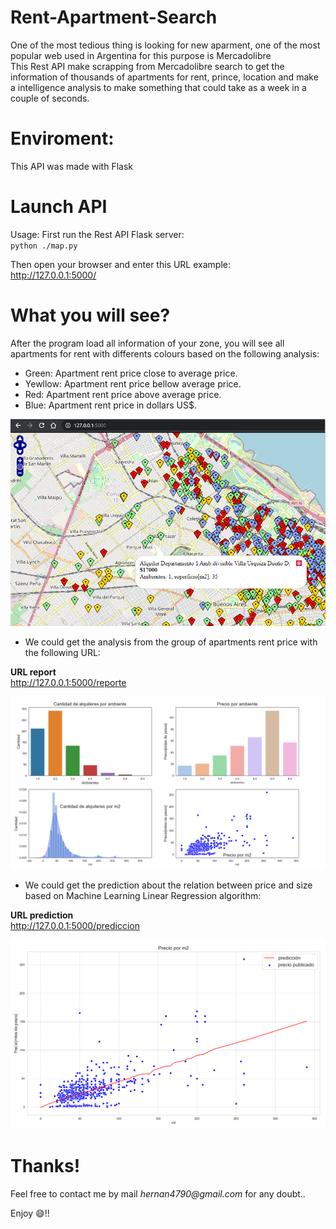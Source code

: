 # Rent-Apartment-Search
One of the most tedious thing is looking for new aparment, one of the most popular web used in Argentina for this purpose is Mercadolibre\
This Rest API make scrapping from Mercadolibre search to get the information of thousands of apartments for rent, prince, location and make a intelligence analysis to make something that could take as a week in a couple of seconds.

# Enviroment:
This API was made with Flask


# Launch API
Usage:
First run the Rest API Flask server:\
`python ./map.py`

Then open your browser and enter this URL example:\
http://127.0.0.1:5000/

# What you will see?
After the program load all information of your zone, you will see all apartments for rent with differents colours based on the following analysis:
- Green: Apartment rent price close to average price.
- Yewllow: Apartment rent price bellow average price.
- Red: Apartment rent price above average price.
- Blue: Apartment rent price in dollars US$.

![Inove banner](/images/map.png)

- We could get the analysis from the group of apartments rent price with the following URL:

__URL report__\
http://127.0.0.1:5000/reporte

![Inove banner](/images/reporte.png)

- We could get the prediction about the relation between price and size based on Machine Learning Linear Regression algorithm:

__URL prediction__\
http://127.0.0.1:5000/prediccion

![Inove banner](/images/prediccion.png)

# Thanks!

Feel free to contact me by mail _hernan4790@gmail.com_ for any doubt..

Enjoy :smile:!!
